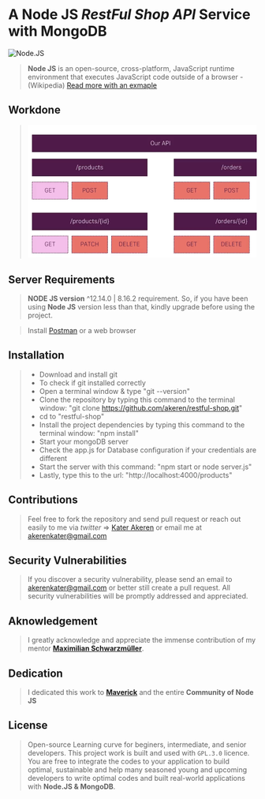 # A Node JS *RestFul Shop API* Service with MongoDB

![Node.JS](https://www.peerbits.com/wp-content/uploads/2019/10/rest-api-code-main.png)

> **Node JS** is an open-source, cross-platform, JavaScript runtime environment that executes JavaScript code outside of a browser - (Wikipedia) [Read more with an exmaple](https://nodejs.org/en/about/)

## Workdone
> ![RESTFUL SHOP](/restful-api.png)

## Server Requirements
> **NODE JS version** ^12.14.0 | 8.16.2 requirement. So, if you have been using **Node JS** version less than that, kindly upgrade before using the project.

> Install [Postman](https://www.getpostman.com/) or a web browser

## Installation
>   - Download and install git 
>   - To check if git installed correctly
>   - Open a terminal window & type "git --version"
>   - Clone the repository by typing this command to the terminal window: "git clone https://github.com/akeren/restful-shop.git"
>   - cd to "restful-shop" 
>   - Install the project dependencies by typing this command to the terminal window: "npm install"
>   - Start your mongoDB server
>   - Check the app.js for Database configuration if your credentials are different
>   - Start the server with this command: "npm start or node server.js"
>   - Lastly, type this to the url: "http://localhost:4000/products"


## Contributions
> Feel free to fork the repository and send pull request or reach out easily to me via *twitter* => [Kater Akeren](https://twitter.com/katerakeren) or email me at [akerenkater@gmail.com]()

## Security Vulnerabilities
> If you discover a security vulnerability, please send an email to [akerenkater@gmail.com]() or better still create a pull request. All security vulnerabilities will be promptly addressed and appreciated.

## Aknowledgement
>  I greatly acknowledge and appreciate the immense contribution of my mentor **[Maximilian Schwarzmüller](https://twitter.com/maxedapps)**.

## Dedication 
> I dedicated this work to **[Maverick](https://twitter.com/supacode)** and the entire **Community of Node JS**

## License
> Open-source Learning curve for beginers, intermediate, and senior developers. This project work is built and used with `GPL.3.0` licence. You are free to integrate the codes to your application to build optimal, sustainable and help many seasoned young and upcoming developers to write optimal codes and built real-world applications with **Node.JS & MongoDB**.